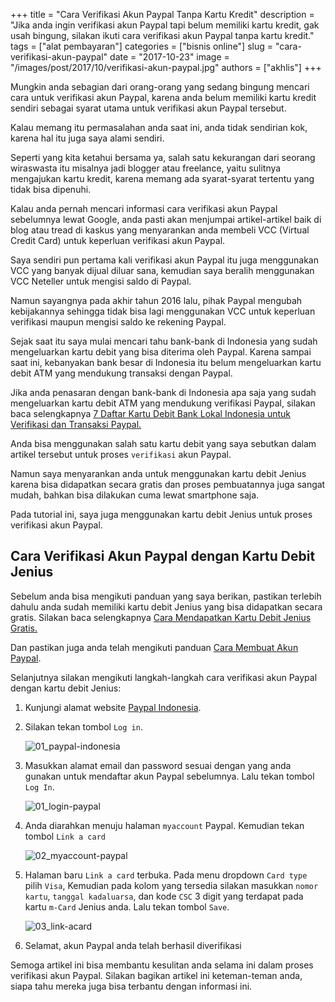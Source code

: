 +++
title = "Cara Verifikasi Akun Paypal Tanpa Kartu Kredit"
description = "Jika anda ingin verifikasi akun Paypal tapi belum memiliki kartu kredit, gak usah bingung, silakan ikuti cara verifikasi akun Paypal tanpa kartu kredit."
tags = ["alat pembayaran"]
categories = ["bisnis online"]
slug = "cara-verifikasi-akun-paypal"
date = "2017-10-23"
image = "/images/post/2017/10/verifikasi-akun-paypal.jpg"
authors = ["akhlis"]
+++

Mungkin anda sebagian dari orang-orang yang sedang bingung mencari cara untuk verifikasi akun Paypal, karena anda belum memiliki kartu kredit sendiri sebagai syarat utama untuk verifikasi akun Paypal tersebut.

Kalau memang itu permasalahan anda saat ini, anda tidak sendirian kok, karena hal itu juga saya alami sendiri. 

Seperti yang kita ketahui bersama ya, salah satu kekurangan dari seorang wiraswasta itu misalnya jadi blogger atau freelance, yaitu sulitnya mengajukan kartu kredit, karena memang ada syarat-syarat tertentu yang tidak bisa dipenuhi.

Kalau anda pernah mencari informasi cara verifikasi akun Paypal sebelumnya lewat Google, anda pasti akan menjumpai artikel-artikel baik di blog atau tread di kaskus yang menyarankan anda membeli VCC (Virtual Credit Card) untuk keperluan verifikasi akun Paypal.

Saya sendiri pun pertama kali verifikasi akun Paypal itu juga menggunakan VCC yang banyak dijual diluar sana, kemudian saya beralih menggunakan VCC Neteller untuk mengisi saldo di Paypal.

Namun sayangnya pada akhir tahun 2016 lalu, pihak Paypal mengubah kebijakannya sehingga tidak bisa lagi menggunakan VCC untuk keperluan verifikasi maupun mengisi saldo ke rekening Paypal.

Sejak saat itu saya mulai mencari tahu bank-bank di Indonesia yang sudah mengeluarkan kartu debit yang bisa diterima oleh Paypal. Karena sampai saat ini, kebanyakan bank besar di Indonesia itu belum mengeluarkan kartu debit ATM yang mendukung transaksi dengan Paypal.

Jika anda penasaran dengan bank-bank di Indonesia apa saja yang sudah mengeluarkan kartu debit ATM yang mendukung verifikasi Paypal, silakan baca selengkapnya [7 Daftar Kartu Debit Bank Lokal Indonesia untuk Verifikasi dan Transaksi Paypal.](https://nettren.com/daftar-kartu-debit-indonesia-untuk-verifikasi-paypal)

Anda bisa menggunakan salah satu kartu debit yang saya sebutkan dalam artikel tersebut untuk proses `verifikasi` akun Paypal. 

Namun saya menyarankan anda untuk menggunakan kartu debit Jenius karena bisa didapatkan secara gratis dan proses pembuatannya juga sangat mudah, bahkan bisa dilakukan cuma lewat smartphone saja.

Pada tutorial ini, saya juga menggunakan kartu debit Jenius untuk proses verifikasi akun Paypal.

## Cara Verifikasi Akun Paypal dengan Kartu Debit Jenius
Sebelum anda bisa mengikuti panduan yang saya berikan, pastikan terlebih dahulu anda sudah memiliki kartu debit Jenius yang bisa didapatkan secara gratis. Silakan baca selengkapnya [Cara Mendapatkan Kartu Debit Jenius Gratis.](https://nettren.com/cara-mendapatkan-kartu-debit-jenius-gratis/)

Dan pastikan juga anda telah mengikuti panduan [Cara Membuat Akun Paypal](https://nettren.com/cara-membuat-akun-paypal/).

Selanjutnya silakan mengikuti langkah-langkah cara verifikasi akun Paypal dengan kartu debit Jenius:

1. Kunjungi alamat website [Paypal Indonesia](https://www.paypal.com/id/home).
2. Silakan tekan tombol `Log in`.

    ![01_paypal-indonesia](/images/post/2017/10/01_paypal-indonesia.jpg)
    
3. Masukkan alamat email dan password sesuai dengan yang anda gunakan untuk mendaftar akun Paypal sebelumnya. Lalu tekan tombol `Log In`.

    ![01_login-paypal](/images/post/2017/10/01_login-paypal.jpg)
    
4. Anda diarahkan menuju halaman `myaccount` Paypal. Kemudian tekan tombol `Link a card`

    ![02_myaccount-paypal](/images/post/2017/10/02_myaccount-paypal.jpg)
    
5. Halaman baru `Link a card` terbuka. Pada menu dropdown `Card type` pilih `Visa`, Kemudian pada kolom yang tersedia silakan masukkan `nomor kartu`, `tanggal kadaluarsa`, dan kode `CSC` 3 digit yang terdapat pada kartu `m-Card` Jenius anda. Lalu tekan tombol `Save`.

    ![03_link-acard](/images/post/2017/10/03_link-acard.jpg)
    
6. Selamat, akun Paypal anda telah berhasil diverifikasi

Semoga artikel ini bisa membantu kesulitan anda selama ini dalam proses verifikasi akun Paypal. Silakan bagikan artikel ini keteman-teman anda, siapa tahu mereka juga bisa terbantu dengan informasi ini.
